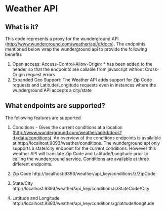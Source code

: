 Weather API
===========

What is it?
-----------
This code represents a proxy for the wunderground API (http://www.wunderground.com/weather/api/d/docs). The endpoints mentioned below wrap the wunderground api to provide the following benefits
1. Open access: Access-Control-Allow-Origin: * has been added to the header so that the endpoints are callable from javascript without Cross-Origin request errors
2. Expanded Geo Support: The Weather API adds support for Zip Code requests and Latitude/Longitude requests even in instances where the wunderground API accepts a city/state

What endpoints are supported?
-----------------------------
The following features are supported
1. Conditions - Gives the current conditions at a location (http://www.wunderground.com/weather/api/d/docs?d=data/conditions). An overview of the conditions endpoints is availalble at http://localhost:9393/weather/conditions.
The wunderground api only supports a state/city endpoint for the current conditions. However this weather API will translate Zip Code and Latitude/Longitude prior to calling the wunderground service. Conditions are available at three different endpoints.

  1. Zip Code
    http://localhost:9393/weather/api_key/conditions/z/ZipCode
  2. State/City
    http://localhost:9393/weather/api_key/conditions/s/StateCode/City
  3. Latitude and Longitude
    http://localhost:9393/weather/api_key/conditions/g/latitude/longitude